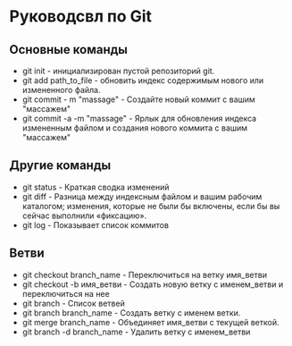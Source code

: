# Руководсвл по Git
## Основные команды
* git init - инициализирован пустой репозиторий git.
* git add path_to_file - обновить индекс содержимым нового или измененного файла.
* git commit - m "massage" - Создайте новый коммит с вашим "массажем"
* git commit -a -m "massage" - Ярлык для обновления индекса измененным файлом и создания нового коммита с вашим "массажем"

## Другие команды
* git status - Краткая сводка изменений
* git diff - Разница между индексным файлом и вашим рабочим каталогом; изменения, которые не были бы включены, если бы вы сейчас выполнили «фиксацию».
* git log - Показывает список коммитов

## Ветви

* git checkout branch_name - Переключиться на ветку имя_ветви
* git checkout -b имя_ветви - Создать новую ветку с именем_ветви и переключиться на нее
* git branch - Список ветвей
* git branch branch_name - Создать ветку с именем ветки.
* git merge branch_name - Объединяет имя_ветви с текущей веткой.
* git branch -d branch_name - Удалить ветку с именем_ветви
